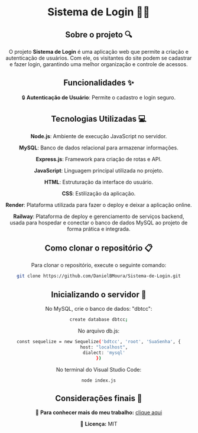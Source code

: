 <div align="center">
<h1 align="center">Sistema de Login 🧑‍💻</h1>

## Sobre o projeto 🔍

<p align="center">
  O projeto <strong>Sistema de Login</strong> é uma aplicação web que permite a criação e autenticação de usuários. Com ele, os visitantes do site podem se cadastrar e fazer login, garantindo uma melhor organização e controle de acessos. 
</p>

## Funcionalidades ✨

🔒 <strong>Autenticação de Usuário</strong>: Permite o cadastro e login seguro.

## Tecnologias Utilizadas 💻

**Node.js**: Ambiente de execução JavaScript no servidor.  

**MySQL**: Banco de dados relacional para armazenar informações.  

**Express.js**: Framework para criação de rotas e API.  

**JavaScript**: Linguagem principal utilizada no projeto.  

**HTML**: Estruturação da interface do usuário.  

**CSS**: Estilização da aplicação.

**Render**: Plataforma utilizada para fazer o deploy e deixar a aplicação online.

**Railway**: Plataforma de deploy e gerenciamento de serviços backend, usada para hospedar e conectar o banco de dados MySQL ao projeto de forma prática e integrada.

## Como clonar o repositório 📋

Para clonar o repositório, execute o seguinte comando:

```bash
git clone https://github.com/DanielBMoura/Sistema-de-Login.git
```

## Inicializando o servidor 🚀

No MySQL, crie o banco de dados: "dbtcc":
```bash
create database dbtcc;
```

No arquivo db.js:
```bash
const sequelize = new Sequelize('bdtcc', 'root', 'SuaSenha', {
    host: "localhost",
    dialect: 'mysql'
})
```

No terminal do Visual Studio Code:
```
node index.js
```

## Considerações finais 📝

🔗 **Para conhecer mais do meu trabalho:** [clique aqui](https://www.linkedin.com/in/daniel-borazo-de-moura-b4a995356/)

📜 **Licença:** MIT

</div>
</div>
